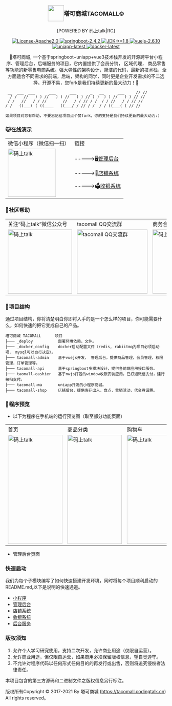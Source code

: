 <p style="
    display: flex;
    align-items: center;
    justify-content: center;
    height: 60px; ">
    <img style="width:50px;" src="http://img.codingtalk.cn/xAbtPDt1636182194614"/>
    <span style="font-size: 18px; font-weight: bold;">塔可商城TACOMALL©</span>
</p>
<p style="text-align: center;">[POWERED BY 码上talk|RC]</p>
<p style="text-align: center;">
	<a target="_blank" href="https://gitee.com/running-cat/tacomall/blob/master/LICENSE">
		<img src="https://img.shields.io/badge/License-Apache2.0-FA8072.svg" alt="License-Apache2.0"/>
	</a>
    <a target="_blank" href="https://spring.io/projects/spring-boot">
		<img src="https://img.shields.io/badge/springboot-2.4.2-green" alt="springboot-2.4.2"/>
	</a>
    <a target="_blank" href="https://www.oracle.com/java/technologies/downloads/">
		<img src="https://img.shields.io/badge/JDK->=1.8-FF6347" alt="JDK->=1.8"/>
	</a>
     <a target="_blank" href="https://cn.vuejs.org/">
		<img src="https://img.shields.io/badge/vuejs-2.6.10-3CB371" alt="vuejs-2.6.10"/>
	</a>
    <a target="_blank" href="https://uniapp.dcloud.io/">
		<img src="https://img.shields.io/badge/uniapp-latest-008000" alt="uniapp-latest"/>
	</a>
    <a target="_blank" href="https://www.docker.com/">
		<img src="https://img.shields.io/badge/docker-latest-1E90FF" alt="docker-latest"/>
	</a>
</p>
<p style="text-align: center;">
🌮塔可商城, 一个基于springboot+uniapp+vue3技术栈开发的开源跨平台小程序、管理后台，后端服务的项目，它内置提供了会员分销， 区域代理， 商品零售等功能的新零售电商系统。强大弹性的架构设计，简洁的代码，最新的技术栈，全方面适合不同需求的前端，后端，架构的同学，同时更是企业开发需求的不二选择。开源不易，您fork是我们持续更新的最大动力！🥳
</p>

```
 __  ___  ___      ___      ___      _   __      ___     // //  
  / /   //   ) ) //   ) ) //   ) ) // ) )  ) ) //   ) ) // //   
 / /   //   / / //       //   / / // / /  / / //   / / // //    
/ /   ((___( ( ((____   ((___/ / // / /  / / ((___( ( // //     

如果项目对您有帮助，不要忘记给项目点个赞fork，你的支持是我们持续更新的最大动力:)

```
### 🐱在线演示
<table border="0">
    <tr>
        <td>微信小程序（微信扫一扫）</td>
        <td>链接</td>
    </tr>
    <tr>
        <td><img title="码上talk" src="https://img.codingtalk.cn/3Y4h5Zz1608078777538" height="150" width="150"/></td>
        <td>
            <p>----->🖥️<a target="_blank" href="">管理后台</a></p>
            <p>----->🧸<a target="_blank" href="">店铺系统</a></p>
            <p>----->🗳️<a target="_blank" href="">收银系统</a></p>
        </td>
    </tr>
</table>

### 🐶社区帮助
<table border="0">
    <tr>
        <td>关注“码上talk”微信公众号</td>
        <td>tacomall QQ交流群</td>
        <td>商务合作</td>
    </tr>
    <tr>
        <td><img title="码上talk" src="https://img.codingtalk.cn/ncr3m3k1585147351285" height="200" width="200"/></td>
        <td><img title="tacomall QQ交流群" src="https://img.codingtalk.cn/haPkJxc1585147447571" height="200" width="220"/></td>
        <td><img title="码上talk|RC" src="https://img.codingtalk.cn/meJzskn1584540440273" height="200" width="220"/></td>
    </tr>
</table>

### 🐢项目结构
通过项目结构，你将清楚明白你即将入手的是一个怎么样的项目，你可能需要什么，如何快速的把它变成自己的产品。
~~~
塔可商城 TACOMALL      项目
├─── _deploy           部署环境依赖，文件。
├─── _docker_config    docker启动配置文件（redis, rabiitmq为项目必须启动项， mysql可以自行决定）。
├─── tacomall-admin    基于vuejs开发， 管理后台，提供商品管理，会员管理，权限管理，订单管理等。
├─── tacomall-api      基于springboot多模块设计，提供各前端应用接口服务。
├─── taomall-cashier   基于nwjs打包的window收银安装应用，已打通微信支付，建行被扫支付。
├─── tacomall-ma       uniapp开发的小程序商城。
├─── tacomall-shop     店铺后台，提供库存出入，盘点，营销活动，代金券设置。
~~~

### 🙈程序预览
- 以下为程序在手机端的运行预览图（取至部分功能页面）

<table border="0">
    <tr>
        <td>首页</td>
        <td>商品分类</td>
        <td>购物车</td>
        <td>我的</td>
        <td>商品详情</td>
    </tr>
    <tr>
        <td><img title="码上talk" src="https://img.codingtalk.cn/WHjZJJh1586355355657" height="340" width="170"/></td>
        <td><img title="码上talk" src="https://img.codingtalk.cn/MmNmCR21586355392776" height="340" width="170"/></td>
        <td><img title="码上talk" src="https://img.codingtalk.cn/25NbeMD1586355410426" height="340" width="170"/></td>
        <td><img title="码上talk" src="https://img.codingtalk.cn/nrnzKwr1586355431298" height="340" width="170"/></td>
        <td><img title="码上talk" src="https://img.codingtalk.cn/r8yRj251586355442801" height="340" width="170"/></td>
    </tr>
</table>

- 管理后台页面
  
### 快速启动
我们为每个子模块编写了如何快速搭建开发环境，同时将每个项目顺利启动的README.md,以下是说明的快速通道。
- [小程序]()
- [管理后台]()
- [店铺系统]()
- [收银系统]()
- [后台服务]()

### 版权须知

1. 允许个人学习研究使用，支持二次开发，允许商业用途（仅限自运营）。
2. 允许商业用途，但仅限自运营，如果商用必须保留版权信息，望自觉遵守。
3. 不允许对程序代码以任何形式任何目的的再发行或出售，否则将追究侵权者法律责任。


本项目包含的第三方源码和二进制文件之版权信息另行标注。

版权所有Copyright © 2017-2021 By 塔可商城 (https://tacomall.codingtalk.cn) All rights reserved。